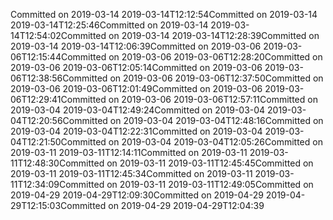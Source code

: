 Committed on 2019-03-14 2019-03-14T12:12:54Committed on 2019-03-14 2019-03-14T12:25:46Committed on 2019-03-14 2019-03-14T12:54:02Committed on 2019-03-14 2019-03-14T12:28:39Committed on 2019-03-14 2019-03-14T12:06:39Committed on 2019-03-06 2019-03-06T12:15:44Committed on 2019-03-06 2019-03-06T12:28:20Committed on 2019-03-06 2019-03-06T12:05:14Committed on 2019-03-06 2019-03-06T12:38:56Committed on 2019-03-06 2019-03-06T12:37:50Committed on 2019-03-06 2019-03-06T12:01:49Committed on 2019-03-06 2019-03-06T12:29:41Committed on 2019-03-06 2019-03-06T12:57:11Committed on 2019-03-04 2019-03-04T12:49:24Committed on 2019-03-04 2019-03-04T12:20:56Committed on 2019-03-04 2019-03-04T12:48:16Committed on 2019-03-04 2019-03-04T12:22:31Committed on 2019-03-04 2019-03-04T12:21:50Committed on 2019-03-04 2019-03-04T12:05:26Committed on 2019-03-11 2019-03-11T12:14:11Committed on 2019-03-11 2019-03-11T12:48:30Committed on 2019-03-11 2019-03-11T12:45:45Committed on 2019-03-11 2019-03-11T12:45:34Committed on 2019-03-11 2019-03-11T12:34:09Committed on 2019-03-11 2019-03-11T12:49:05Committed on 2019-04-29 2019-04-29T12:09:30Committed on 2019-04-29 2019-04-29T12:15:03Committed on 2019-04-29 2019-04-29T12:04:39